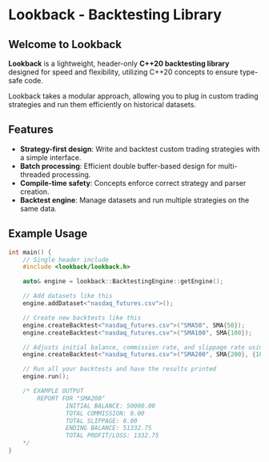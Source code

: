 # Lookback - Backtesting Library

## Welcome to Lookback

**Lookback** is a lightweight, header-only **C++20 backtesting library** designed for speed and flexibility, utilizing C++20 concepts 
to ensure type-safe code.

Lookback takes a modular approach, allowing you to plug in custom trading strategies and run them efficiently on historical datasets.

## Features

- **Strategy-first design**: Write and backtest custom trading strategies with a simple interface.
- **Batch processing**: Efficient double buffer-based design for multi-threaded processing.
- **Compile-time safety**: Concepts enforce correct strategy and parser creation.
- **Backtest engine**: Manage datasets and run multiple strategies on the same data.

## Example Usage

```cpp
int main() {
    // Single header include
    #include <lookback/lookback.h>

    auto& engine = lookback::BacktestingEngine::getEngine();

    // Add datasets like this
    engine.addDataset<"nasdaq_futures.csv">();

    // Create new backtests like this
    engine.createBacktest<"nasdaq_futures.csv">("SMA50", SMA{50});
    engine.createBacktest<"nasdaq_futures.csv">("SMA100", SMA{100});

    // Adjusts initial balance, commission rate, and slippage rate using a config object
    engine.createBacktest<"nasdaq_futures.csv">("SMA200", SMA{200}, {100'000, 0, 0});

    // Run all your backtests and have the results printed
    engine.run();

    /* EXAMPLE OUTPUT
        REPORT FOR "SMA200"
                INITIAL BALANCE: 50000.00
                TOTAL COMMISSION: 0.00
                TOTAL SLIPPAGE: 0.00
                ENDING BALANCE: 51332.75
                TOTAL PROFIT/LOSS: 1332.75
    */
}
```